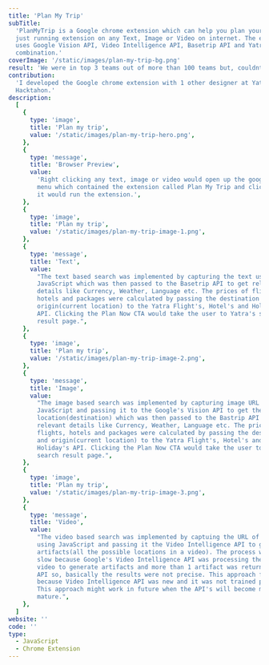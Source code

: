 ```yaml
---
title: 'Plan My Trip'
subTitle:
  'PlanMyTrip is a Google chrome extension which can help you plan your trip by
  just running extension on any Text, Image or Video on internet. The extension
  uses Google Vision API, Video Intelligence API, Basetrip API and Yatra API in
  combination.'
coverImage: '/static/images/plan-my-trip-bg.png'
result: 'We were in top 3 teams out of more than 100 teams but, couldnt win it.'
contribution:
  'I developed the Google chrome extension with 1 other designer at Yatra
  Hacktahon.'
description:
  [
    {
      type: 'image',
      title: 'Plan my trip',
      value: '/static/images/plan-my-trip-hero.png',
    },
    {
      type: 'message',
      title: 'Browser Preview',
      value:
        'Right clicking any text, image or video would open up the google chrome
        menu which contained the extension called Plan My Trip and clicking on
        it would run the extension.',
    },
    {
      type: 'image',
      title: 'Plan my trip',
      value: '/static/images/plan-my-trip-image-1.png',
    },
    {
      type: 'message',
      title: 'Text',
      value:
        "The text based search was implemented by capturing the text using
        JavaScript which was then passed to the Basetrip API to get relevant
        details like Currency, Weather, Language etc. The prices of flights,
        hotels and packages were calculated by passing the destination and
        origin(current location) to the Yatra Flight's, Hotel's and Holiday's
        API. Clicking the Plan Now CTA would take the user to Yatra's search
        result page.",
    },
    {
      type: 'image',
      title: 'Plan my trip',
      value: '/static/images/plan-my-trip-image-2.png',
    },
    {
      type: 'message',
      title: 'Image',
      value:
        "The image based search was implemented by capturing image URL using
        JavaScript and passing it to the Google's Vision API to get the
        location(destination) which was then passed to the Bastrip API to get
        relevant details like Currency, Weather, Language etc. The prices of
        flights, hotels and packages were calculated by passing the destination
        and origin(current location) to the Yatra Flight's, Hotel's and
        Holiday's API. Clicking the Plan Now CTA would take the user to Yatra's
        search result page.",
    },
    {
      type: 'image',
      title: 'Plan my trip',
      value: '/static/images/plan-my-trip-image-3.png',
    },
    {
      type: 'message',
      title: 'Video',
      value:
        "The video based search was implemented by captuing the URL of video
        using JavaScript and passing it the Video Intelligence API to get the
        artifacts(all the possible locations in a video). The process was very
        slow because Google's Video Intelligence API was processing the complete
        video to generate artifacts and more than 1 artifact was returned by the
        API so, basically the results were not precise. This approach failed
        because Video Intelligence API was new and it was not trained properly.
        This approach might work in future when the API's will become more
        mature.",
    },
  ]
website: ''
code: ''
type:
  - JavaScript
  - Chrome Extension
---
```

